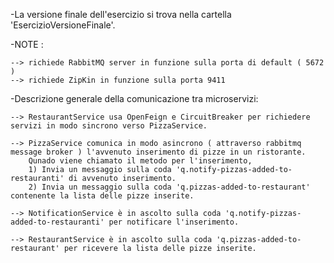 -La versione finale dell'esercizio si trova nella cartella 'EsercizioVersioneFinale'.

-NOTE : 

    --> richiede RabbitMQ server in funzione sulla porta di default ( 5672 )
    --> richiede ZipKin in funzione sulla porta 9411

-Descrizione generale della comunicazione tra microservizi:

    --> RestaurantService usa OpenFeign e CircuitBreaker per richiedere servizi in modo sincrono verso PizzaService.
    
    --> PizzaService comunica in modo asincrono ( attraverso rabbitmq message broker ) l'avvenuto inserimento di pizze in un ristorante.
        Qunado viene chiamato il metodo per l'inserimento, 
        1) Invia un messaggio sulla coda 'q.notify-pizzas-added-to-restauranti' di avvenuto inserimento.
        2) Invia un messaggio sulla coda 'q.pizzas-added-to-restaurant' contenente la lista delle pizze inserite.
        
    --> NotificationService è in ascolto sulla coda 'q.notify-pizzas-added-to-restauranti' per notificare l'inserimento.
    
    --> RestaurantService è in ascolto sulla coda 'q.pizzas-added-to-restaurant' per ricevere la lista delle pizze inserite.
